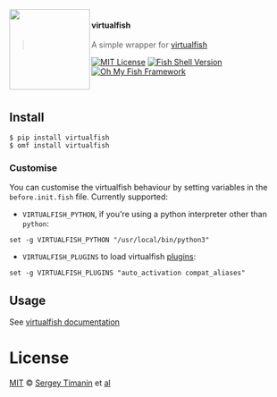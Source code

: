 <img src="https://cdn.rawgit.com/oh-my-fish/oh-my-fish/e4f1c2e0219a17e2c748b824004c8d0b38055c16/docs/logo.svg" align="left" width="144px" height="144px"/>

#### virtualfish
> A simple wrapper for [virtualfish][vf-link]

[![MIT License][license-badge]](/LICENSE)
[![Fish Shell Version][fish-badge]][fish-link]
[![Oh My Fish Framework][omf-badge]][omf-link]

<br/>


## Install

```fish
$ pip install virtualfish
$ omf install virtualfish
```

### Customise

You can customise the virtualfish behaviour by setting variables in the `before.init.fish` file. Currently supported:

* `VIRTUALFISH_PYTHON`, if you're using a python interpreter other than `python`:
```fish
set -g VIRTUALFISH_PYTHON "/usr/local/bin/python3"
```
* `VIRTUALFISH_PLUGINS` to load virtualfish [plugins][vf-plugins-link]:
```fish
set -g VIRTUALFISH_PLUGINS "auto_activation compat_aliases"
```

## Usage

See [virtualfish documentation][vf-usage-link]


# License

[MIT][mit] © [Sergey Timanin][author] et [al][contributors]


[mit]:              https://opensource.org/licenses/MIT
[author]:           https://github.com/timanin
[contributors]:     https://github.com/oh-my-fish/plugin-virtualfish/graphs/contributors

[fish-link]:        https://fishshell.com
[omf-link]:         https://www.github.com/oh-my-fish/oh-my-fish
[vf-link]:          http://virtualfish.readthedocs.io
[vf-usage-link]:    http://virtualfish.readthedocs.io/en/latest/usage.html
[vf-plugins-link]:  http://virtualfish.readthedocs.io/en/latest/plugins.html

[license-badge]:    https://img.shields.io/badge/license-MIT-007EC7.svg?style=flat-square
[fish-badge]:       https://img.shields.io/badge/fish-v2.2.0-007EC7.svg?style=flat-square
[omf-badge]:        https://img.shields.io/badge/Oh%20My%20Fish-Framework-007EC7.svg?style=flat-square
